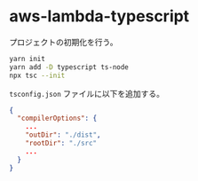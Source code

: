 # aws-lambda-typescript

プロジェクトの初期化を行う。

```zsh
yarn init
yarn add -D typescript ts-node
npx tsc --init
```

`tsconfig.json` ファイルに以下を追加する。

```json
{
  "compilerOptions": {
    ...
    "outDir": "./dist",
    "rootDir": "./src"
    ...
  }
}
```
